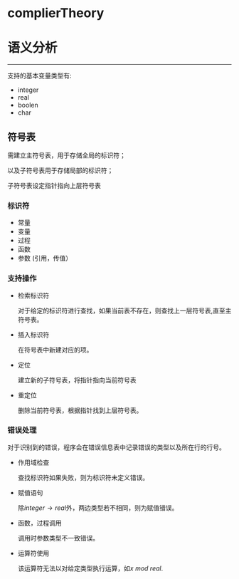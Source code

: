 # complierTheory

# 语义分析

-------

支持的基本变量类型有:

- integer
- real
- boolen
- char

## 符号表

需建立主符号表，用于存储全局的标识符；

以及子符号表用于存储局部的标识符；

子符号表设定指针指向上层符号表


### 标识符

- 常量
- 变量
- 过程
- 函数
- 参数 (引用，传值）

### 支持操作

- 检索标识符

  对于给定的标识符进行查找，如果当前表不存在，则查找上一层符号表,直至主符号表。
  

- 插入标识符

  在符号表中新建对应的项。

- 定位

  建立新的子符号表，将指针指向当前符号表

- 重定位

  删除当前符号表，根据指针找到上层符号表。

### 错误处理

对于识别到的错误，程序会在错误信息表中记录错误的类型以及所在行的行号。

- 作用域检查

  查找标识符如果失败，则为标识符未定义错误。

- 赋值语句

  除$integer \to real$外，两边类型若不相同，则为赋值错误。

- 函数，过程调用

  调用时参数类型不一致错误。

- 运算符使用

  该运算符无法以对给定类型执行运算，如$x\ mod\ real$.
